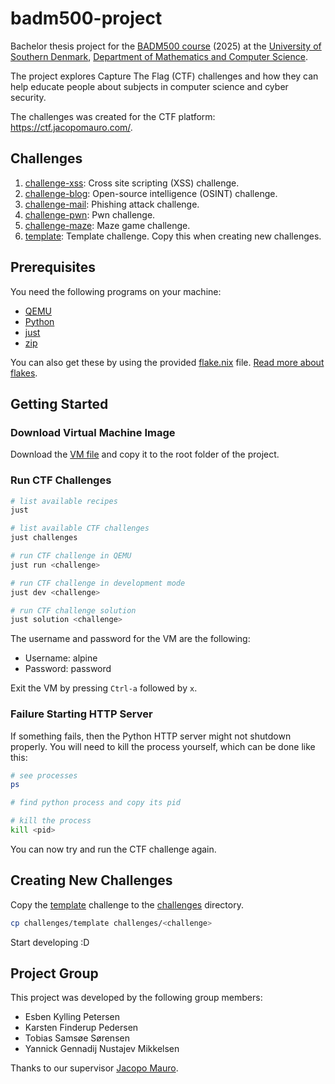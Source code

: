 # badm500-project

Bachelor thesis project for the [BADM500 course](https://odin.sdu.dk/sitecore/index.php?a=searchfagbesk&internkode=badm500&lang=en) (2025) at the [University of Southern Denmark](https://www.sdu.dk/en), [Department of Mathematics and Computer Science](https://www.sdu.dk/en/om-sdu/institutter-centre/imada_matematik_og_datalogi).

The project explores Capture The Flag (CTF) challenges and how they can help educate people about subjects in computer science and cyber security.

The challenges was created for the CTF platform: https://ctf.jacopomauro.com/.

## Challenges

1. [challenge-xss](./challenges/challenge-xss/): Cross site scripting (XSS) challenge.
2. [challenge-blog](./challenges/challenge-blog/): Open-source intelligence (OSINT) challenge.
3. [challenge-mail](./challenges/challenge-mail/): Phishing attack challenge.
4. [challenge-pwn](./challenges/challenge-pwn/): Pwn challenge.
5. [challenge-maze](./challenges/challenge-maze/): Maze game challenge.
5. [template](./challenges/template/): Template challenge. Copy this when creating new challenges.

## Prerequisites

You need the following programs on your machine:

- [QEMU](https://www.qemu.org)
- [Python](https://www.python.org)
- [just](https://github.com/casey/just)
- [zip](https://infozip.sourceforge.net)

You can also get these by using the provided [flake.nix](./flake.nix) file. [Read more about flakes](https://nixos.wiki/wiki/Flakes).

## Getting Started

### Download Virtual Machine Image

Download the [VM file](https://syddanskuni-my.sharepoint.com.mcas.ms/personal/mauro_imada_sdu_dk/_layouts/15/onedrive.aspx?id=%2Fpersonal%2Fmauro%5Fimada%5Fsdu%5Fdk%2FDocuments%2Fshared%2Fteaching%5Fshared%2F2025%5FBADM500%2Falpine%5FVM%2Eqcow2&parent=%2Fpersonal%2Fmauro%5Fimada%5Fsdu%5Fdk%2FDocuments%2Fshared%2Fteaching%5Fshared%2F2025%5FBADM500&ga=1) and copy it to the root folder of the project.

### Run CTF Challenges

```bash
# list available recipes
just

# list available CTF challenges
just challenges

# run CTF challenge in QEMU
just run <challenge>

# run CTF challenge in development mode
just dev <challenge>

# run CTF challenge solution
just solution <challenge>
```

The username and password for the VM are the following:

- Username: alpine
- Password: password

Exit the VM by pressing `Ctrl-a` followed by `x`.

### Failure Starting HTTP Server

If something fails, then the Python HTTP server might not shutdown properly. You will need to kill the process yourself, which can be done like this:

```bash
# see processes
ps

# find python process and copy its pid

# kill the process
kill <pid>
```

You can now try and run the CTF challenge again.

## Creating New Challenges

Copy the [template](./challenges/template) challenge to the [challenges](./challenges) directory.

```bash
cp challenges/template challenges/<challenge>
```

Start developing :D

## Project Group

This project was developed by the following group members:

- Esben Kylling Petersen
- Karsten Finderup Pedersen
- Tobias Samsøe Sørensen
- Yannick Gennadij Nustajev Mikkelsen

Thanks to our supervisor [Jacopo Mauro](https://jacopomauro.com/).